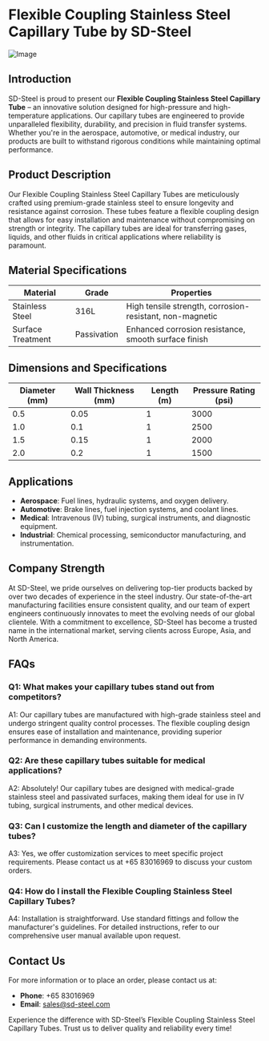 # Flexible Coupling Stainless Steel Capillary Tube by SD-Steel

![Image](https://github.com/user-attachments/assets/2567258e-e124-4816-932d-1809bd27ef0b)

## Introduction

SD-Steel is proud to present our **Flexible Coupling Stainless Steel Capillary Tube** – an innovative solution designed for high-pressure and high-temperature applications. Our capillary tubes are engineered to provide unparalleled flexibility, durability, and precision in fluid transfer systems. Whether you're in the aerospace, automotive, or medical industry, our products are built to withstand rigorous conditions while maintaining optimal performance.

## Product Description

Our Flexible Coupling Stainless Steel Capillary Tubes are meticulously crafted using premium-grade stainless steel to ensure longevity and resistance against corrosion. These tubes feature a flexible coupling design that allows for easy installation and maintenance without compromising on strength or integrity. The capillary tubes are ideal for transferring gases, liquids, and other fluids in critical applications where reliability is paramount.

## Material Specifications

| **Material** | **Grade** | **Properties** |
|--------------|-----------|----------------|
| Stainless Steel | 316L | High tensile strength, corrosion-resistant, non-magnetic |
| Surface Treatment | Passivation | Enhanced corrosion resistance, smooth surface finish |

## Dimensions and Specifications

| **Diameter (mm)** | **Wall Thickness (mm)** | **Length (m)** | **Pressure Rating (psi)** |
|-------------------|-------------------------|----------------|---------------------------|
| 0.5               | 0.05                    | 1              | 3000                      |
| 1.0               | 0.1                     | 1              | 2500                      |
| 1.5               | 0.15                    | 1              | 2000                      |
| 2.0               | 0.2                     | 1              | 1500                      |

## Applications

- **Aerospace**: Fuel lines, hydraulic systems, and oxygen delivery.
- **Automotive**: Brake lines, fuel injection systems, and coolant lines.
- **Medical**: Intravenous (IV) tubing, surgical instruments, and diagnostic equipment.
- **Industrial**: Chemical processing, semiconductor manufacturing, and instrumentation.

## Company Strength

At SD-Steel, we pride ourselves on delivering top-tier products backed by over two decades of experience in the steel industry. Our state-of-the-art manufacturing facilities ensure consistent quality, and our team of expert engineers continuously innovates to meet the evolving needs of our global clientele. With a commitment to excellence, SD-Steel has become a trusted name in the international market, serving clients across Europe, Asia, and North America.

## FAQs

### Q1: What makes your capillary tubes stand out from competitors?
A1: Our capillary tubes are manufactured with high-grade stainless steel and undergo stringent quality control processes. The flexible coupling design ensures ease of installation and maintenance, providing superior performance in demanding environments.

### Q2: Are these capillary tubes suitable for medical applications?
A2: Absolutely! Our capillary tubes are designed with medical-grade stainless steel and passivated surfaces, making them ideal for use in IV tubing, surgical instruments, and other medical devices.

### Q3: Can I customize the length and diameter of the capillary tubes?
A3: Yes, we offer customization services to meet specific project requirements. Please contact us at +65 83016969 to discuss your custom orders.

### Q4: How do I install the Flexible Coupling Stainless Steel Capillary Tubes?
A4: Installation is straightforward. Use standard fittings and follow the manufacturer's guidelines. For detailed instructions, refer to our comprehensive user manual available upon request.

## Contact Us

For more information or to place an order, please contact us at:
- **Phone**: +65 83016969
- **Email**: sales@sd-steel.com

Experience the difference with SD-Steel’s Flexible Coupling Stainless Steel Capillary Tubes. Trust us to deliver quality and reliability every time!